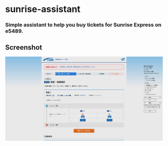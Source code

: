 # sunrise-assistant
### Simple assistant to help you buy tickets for Sunrise Express on e5489.

## Screenshot
![screenshot](img/e5489-screenshot.png)
